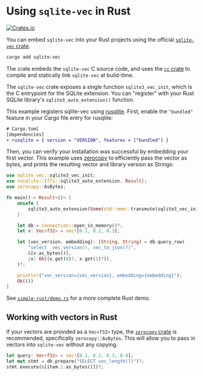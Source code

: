 # Using `sqlite-vec` in Rust
[![Crates.io](https://img.shields.io/crates/v/sqlite-vec?logo=rust)](https://crates.io/crates/sqlite-vec)

You can embed `sqlite-vec` into your Rust projects using the official
[`sqlite-vec` crate](https://crates.io/crates/sqlite-vec).

```bash
cargo add sqlite-vec
```

The crate embeds the `sqlite-vec` C source code, and uses the
[`cc` crate](https://crates.io/crates/sqlite-vec) to compile and statically link
`sqlite-vec` at build-time.

The `sqlite-vec` crate exposes a single function `sqlite3_vec_init`, which is
the C entrypoint for the SQLite extension. You can "register" with your Rust
SQLite library's `sqlite3_auto_extension()` function.

This example registers sqlite-vec using [rusqlite](https://docs.rs/rusqlite/0.32.1/rusqlite/). First, enable the `"bundled"` feature in your Cargo file entry for rusqlite:

```diff
# Cargo.toml
[dependencies]
+ rusqlite = { version = "VERSION", features = ["bundled"] }
```

Then, you can verify your installation was successful by embedding your first vector. This example uses [zerocopy](https://docs.rs/zerocopy/latest/zerocopy/) to efficiently pass the vector as bytes, and prints the resulting vector and library version as Strings:

```rs
use sqlite_vec::sqlite3_vec_init;
use rusqlite::{ffi::sqlite3_auto_extension, Result};
use zerocopy::AsBytes;

fn main()-> Result<()> {
    unsafe {
        sqlite3_auto_extension(Some(std::mem::transmute(sqlite3_vec_init as *const ())));
    }

    let db = Connection::open_in_memory()?;
    let v: Vec<f32> = vec![0.1, 0.2, 0.3];

    let (vec_version, embedding): (String, String) = db.query_row(
        "select  vec_version(), vec_to_json(?)",
        &[v.as_bytes()],
        |x| Ok((x.get(0)?, x.get(1)?)),
    )?;

    println!("vec_version={vec_version}, embedding={embedding}");
    Ok(())
}
```

See
[`simple-rust/demo.rs`](https://github.com/asg017/sqlite-vec/blob/main/examples/simple-rust/demo.rs)
for a more complete Rust demo.

## Working with vectors in Rust

If your vectors are provided as a `Vec<f32>` type, the [`zerocopy` crate](https://crates.io/crates/zerocopy) is recommended, specifically `zerocopy::AsBytes`.  This will allow you to pass in vectors into `sqlite-vec` without any copying.

```rs
let query: Vec<f32> = vec![0.1, 0.2, 0.3, 0.4];
let mut stmt = db.prepare("SELECT vec_length(?)")?;
stmt.execute(&[item.1.as_bytes()])?;
```
